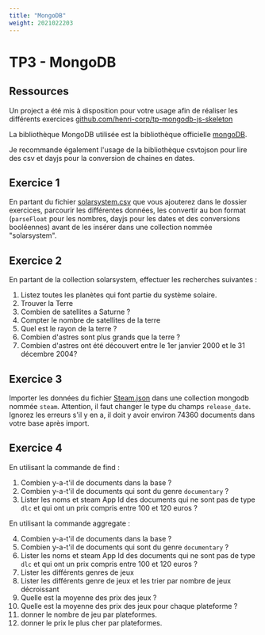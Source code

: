 ```yaml
---
title: "MongoDB"
weight: 2021022203
---
```


# TP3 - MongoDB

## Ressources

Un project a été mis à disposition pour votre usage afin de réaliser les différents exercices
<a href="https://github.com/henri-corp/tp-mongodb-js-skeleton" target="_blank">
github.com/henri-corp/tp-mongodb-js-skeleton</a>

La bibliothèque MongoDB utilisée est la bibliothèque officielle
<a href="https://docs.mongodb.com/drivers/node/current/usage-examples/" target="_blank">mongoDB</a>.

Je recommande également l'usage de la bibliothèque csvtojson pour lire des csv et dayjs pour la conversion de chaines en dates.


## Exercice 1
En partant du fichier [solarsystem.csv](../solarsystem.csv) que vous ajouterez dans le dossier exercices, parcourir les différentes données, les convertir au bon format
(`parseFloat` pour les nombres, dayjs pour les dates et des conversions booléennes) avant de les insérer dans une collection nommée "solarsystem".

## Exercice 2
En partant de la collection solarsystem, effectuer les recherches suivantes : 

1. Listez toutes les planètes qui font partie du système solaire.
2. Trouver la Terre
3. Combien de satellites a Saturne ?
4. Compter le nombre de satellites de la terre
5. Quel est le rayon de la terre ?
6. Combien d'astres sont plus grands que la terre ?
7. Combien d'astres ont été découvert entre le 1er janvier 2000 et le 31 décembre 2004?

## Exercice 3
Importer les données du fichier [Steam.json](../steam.json) dans une collection mongodb nommée `steam`.
Attention, il faut changer le type du champs `release_date`.
Ignorez les erreurs s'il y en a, il doit y avoir environ 74360 documents dans votre base après import.

## Exercice 4

En utilisant la commande de find :
1. Combien y-a-t'il de documents dans la base ?
2. Combien y-a-t'il de documents qui sont du genre `documentary` ?
3. Lister les noms et steam App Id des documents qui ne sont pas de type `dlc` et qui ont un prix compris entre 100 et 120 euros ?

En utilisant la commande aggregate :

4. Combien y-a-t'il de documents dans la base ? 
5. Combien y-a-t'il de documents qui sont du genre `documentary` ?
6. Lister les noms et steam App Id des documents qui ne sont pas de type `dlc` et qui ont un prix compris entre 100 et 120 euros ?
7. Lister les différents genres de jeux
8. Lister les différents genre de jeux et les trier par nombre de jeux décroissant
9. Quelle est la moyenne des prix des jeux ?
10. Quelle est la moyenne des prix des jeux pour chaque plateforme ?
11. donner le nombre de jeu par plateformes.
12. donner le prix le plus cher par plateformes.





